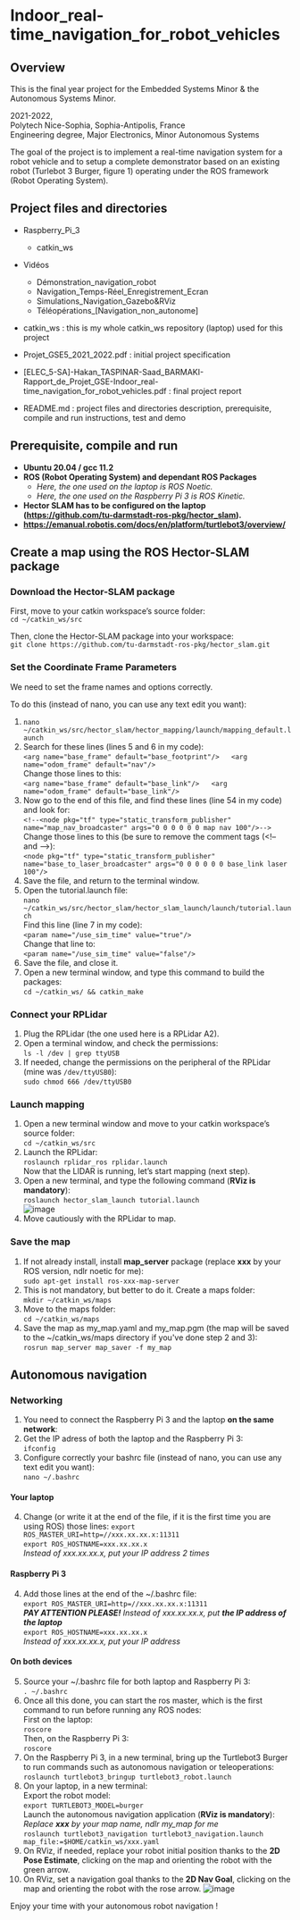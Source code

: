 # Indoor_real-time_navigation_for_robot_vehicles

## Overview

This is the final year project for the Embedded Systems Minor &amp; the Autonomous Systems Minor.

2021-2022,  
Polytech Nice-Sophia, Sophia-Antipolis, France  
Engineering degree, Major Electronics, Minor Autonomous Systems

The goal of the project is to implement a real-time navigation system for a robot vehicle and to
setup a complete demonstrator based on an existing robot (Turlebot 3 Burger, figure 1) operating
under the ROS framework (Robot Operating System).

## Project files and directories
* Raspberry_Pi_3
  * catkin_ws

* Vidéos
  *  Démonstration_navigation_robot
  *  Navigation_Temps-Réel_Enregistrement_Ecran
  *  Simulations_Navigation_Gazebo&RViz
  *  Téléopérations_[Navigation_non_autonome]

* catkin_ws : this is my whole catkin_ws repository (laptop) used for this project

* Projet_GSE5_2021_2022.pdf : initial project specification 

* [ELEC_5-SA]-Hakan_TASPINAR-Saad_BARMAKI-Rapport_de_Projet_GSE-Indoor_real-time_navigation_for_robot_vehicles.pdf : final project report

* README.md : project files and directories description, prerequisite, compile and run instructions, test and demo

## Prerequisite, compile and run
* **Ubuntu 20.04 / gcc 11.2**
* **ROS (Robot Operating System) and dependant ROS Packages**
  * *Here, the one used on the laptop is ROS Noetic.*
  * *Here, the one used on the Raspberry Pi 3 is ROS Kinetic.*
* **Hector SLAM has to be configured on the laptop (https://github.com/tu-darmstadt-ros-pkg/hector_slam).**
* **https://emanual.robotis.com/docs/en/platform/turtlebot3/overview/**

## Create a map using the ROS Hector-SLAM package

### Download the Hector-SLAM package

First, move to your catkin workspace’s source folder:  
`cd ~/catkin_ws/src`

Then, clone the Hector-SLAM package into your workspace:  
`git clone https://github.com/tu-darmstadt-ros-pkg/hector_slam.git`

### Set the Coordinate Frame Parameters

We need to set the frame names and options correctly.

To do this (instead of nano, you can use any text edit you want):  
1. `nano ~/catkin_ws/src/hector_slam/hector_mapping/launch/mapping_default.launch`
2. Search for these lines (lines 5 and 6 in my code):  
`<arg name="base_frame" default="base_footprint"/>  
<arg name="odom_frame" default="nav"/>`  
Change those lines to this:  
`<arg name="base_frame" default="base_link"/>  
<arg name="odom_frame" default="base_link"/>`  
3. Now go to the end of this file, and find these lines (line 54 in my code) and look for:  
`<!--<node pkg="tf" type="static_transform_publisher" name="map_nav_broadcaster" args="0 0 0 0 0 0 map nav 100"/>-->`  
Change those lines to this (be sure to remove the comment tags (<!– and –>):  
`<node pkg="tf" type="static_transform_publisher" name="base_to_laser_broadcaster" args="0 0 0 0 0 0 base_link laser 100"/>`  
4. Save the file, and return to the terminal window.
5. Open the tutorial.launch file:  
`nano ~/catkin_ws/src/hector_slam/hector_slam_launch/launch/tutorial.launch`  
Find this line (line 7 in my code):  
`<param name="/use_sim_time" value="true"/>`  
Change that line to:  
`<param name="/use_sim_time" value="false"/>`  
6. Save the file, and close it.
7. Open a new terminal window, and type this command to build the packages:  
`cd ~/catkin_ws/ && catkin_make`

### Connect your RPLidar

1. Plug the RPLidar (the one used here is a RPLidar A2).
2. Open a terminal window, and check the permissions:  
`ls -l /dev | grep ttyUSB`  
2. If needed, change the permissions on the peripheral of the RPLidar (mine was `/dev/ttyUSB0`):  
`sudo chmod 666 /dev/ttyUSB0`

### Launch mapping

1. Open a new terminal window and move to your catkin workspace’s source folder:  
`cd ~/catkin_ws/src`  
2. Launch the RPLidar:  
`roslaunch rplidar_ros rplidar.launch`  
Now that the LIDAR is running, let’s start mapping (next step).
3. Open a new terminal, and type the following command (**RViz is mandatory**):  
`roslaunch hector_slam_launch tutorial.launch`  
![image](https://user-images.githubusercontent.com/91252172/150689869-803f5468-bd66-4732-bd72-47851efb6d98.png)
4. Move cautiously with the RPLidar to map.

### Save the map

1. If not already install, install **map_server** package (replace **xxx** by your ROS version, ndlr noetic for me):  
`sudo apt-get install ros-xxx-map-server`  
2. This is not mandatory, but better to do it. Create a maps folder:  
`mkdir ~/catkin_ws/maps`  
3. Move to the maps folder:  
`cd ~/catkin_ws/maps`  
4. Save the map as my_map.yaml and my_map.pgm (the map will be saved to the ~/catkin_ws/maps directory if you've done step 2 and 3):  
`rosrun map_server map_saver -f my_map`  

## Autonomous navigation

### Networking

1. You need to connect the Raspberry Pi 3 and the laptop **on the same network**:
2. Get the IP adress of both the laptop and the Raspberry Pi 3:  
`ifconfig`  
3. Configure correctly your bashrc file (instead of nano, you can use any text edit you want):  
`nano ~/.bashrc`  

#### Your laptop

4. Change (or write it at the end of the file, if it is the first time you are using ROS) those lines:
`export ROS_MASTER_URI=http=//xxx.xx.xx.x:11311`  
`export ROS_HOSTNAME=xxx.xx.xx.x`  
*Instead of xxx.xx.xx.x, put your IP address 2 times*

#### Raspberry Pi 3

4. Add those lines at the end of the ~/.bashrc file:  
`export ROS_MASTER_URI=http=//xxx.xx.xx.x:11311`  
***PAY ATTENTION PLEASE!** Instead of xxx.xx.xx.x, put **the IP address of the laptop***  
`export ROS_HOSTNAME=xxx.xx.xx.x`  
*Instead of xxx.xx.xx.x, put your IP address*

#### On both devices

5. Source your ~/.bashrc file for both laptop and Raspberry Pi 3:  
`. ~/.bashrc`  
6. Once all this done, you can start the ros master, which is the first command to run before running any ROS nodes:  
First on the laptop:  
`roscore`  
Then, on the Raspberry Pi 3:  
`roscore`  
7. On the Raspberry Pi 3, in a new terminal, bring up the Turtlebot3 Burger to run commands such as autonomous navigation or teleoperations:  
`roslaunch turtlebot3_bringup turtlebot3_robot.launch`  
8. On your laptop, in a new terminal:  
Export the robot model:  
`export TURTLEBOT3_MODEL=burger`  
Launch the autonomous navigation application (**RViz is mandatory**):  
*Replace **xxx** by your map name, ndlr my_map for me*  
`roslaunch turtlebot3_navigation turtlebot3_navigation.launch map_file:=$HOME/catkin_ws/xxx.yaml`  
9. On RViz, if needed, replace your robot initial position thanks to the **2D Pose Estimate**, clicking on the map and orienting the robot with the green arrow.
10. On RViz, set a navigation goal thanks to the **2D Nav Goal**, clicking on the map and orienting the robot with the rose arrow.
![image](https://user-images.githubusercontent.com/91252172/150691224-e2e39d3c-e314-498f-9fcc-f2d48368048b.png)

Enjoy your time with your autonomous robot navigation !

